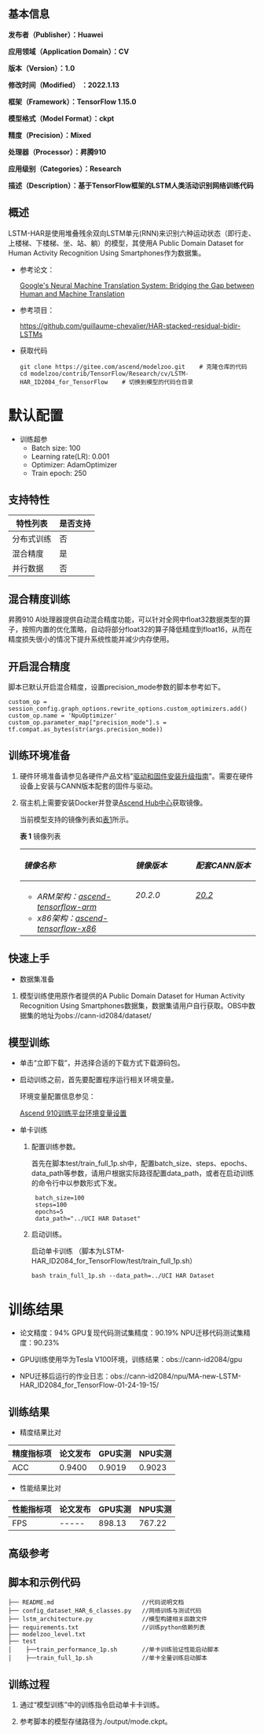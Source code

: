 ## 基本信息

**发布者（Publisher）：Huawei**

**应用领域（Application Domain）：CV** 

**版本（Version）：1.0**

**修改时间（Modified） ：2022.1.13**

**框架（Framework）：TensorFlow 1.15.0**

**模型格式（Model Format）：ckpt**

**精度（Precision）：Mixed**

**处理器（Processor）：昇腾910**

**应用级别（Categories）：Research**

**描述（Description）：基于TensorFlow框架的LSTM人类活动识别网络训练代码**

## 概述

LSTM-HAR是使用堆叠残余双向LSTM单元(RNN)来识别六种运动状态（即行走、上楼梯、下楼梯、坐、站、躺）的模型，其使用A Public Domain Dataset for Human Activity Recognition Using Smartphones作为数据集。

* 参考论文：

   [Google's Neural Machine Translation System: Bridging the Gap between Human and Machine Translation](https://arxiv.org/pdf/1609.08144.pdf)

* 参考项目：

  https://github.com/guillaume-chevalier/HAR-stacked-residual-bidir-LSTMs

* 获取代码

  ```
  git clone https://gitee.com/ascend/modelzoo.git    # 克隆仓库的代码
  cd modelzoo/contrib/TensorFlow/Research/cv/LSTM-HAR_ID2084_for_TensorFlow    # 切换到模型的代码仓目录
  ```

# 默认配置

* 训练超参
  * Batch size: 100
  * Learning rate(LR): 0.001
  * Optimizer: AdamOptimizer
  * Train epoch: 250

##  支持特性

| 特性列表   | 是否支持 |
| ---------- | -------- |
| 分布式训练 | 否       |
| 混合精度   | 是       |
| 并行数据   | 否       |

##  混合精度训练

昇腾910 AI处理器提供自动混合精度功能，可以针对全网中float32数据类型的算子，按照内置的优化策略，自动将部分float32的算子降低精度到float16，从而在精度损失很小的情况下提升系统性能并减少内存使用。

## 开启混合精度

脚本已默认开启混合精度，设置precision_mode参数的脚本参考如下。

  ```
  custom_op = session_config.graph_options.rewrite_options.custom_optimizers.add()
  custom_op.name = 'NpuOptimizer'
  custom_op.parameter_map["precision_mode"].s = tf.compat.as_bytes(str(args.precision_mode))
  ```

<h2 id="训练环境准备.md">训练环境准备</h2>

1.  硬件环境准备请参见各硬件产品文档"[驱动和固件安装升级指南]( https://support.huawei.com/enterprise/zh/category/ai-computing-platform-pid-1557196528909)"。需要在硬件设备上安装与CANN版本配套的固件与驱动。
2.  宿主机上需要安装Docker并登录[Ascend Hub中心](https://ascendhub.huawei.com/#/detail?name=ascend-tensorflow-arm)获取镜像。

    当前模型支持的镜像列表如[表1](#zh-cn_topic_0000001074498056_table1519011227314)所示。

    **表 1** 镜像列表

    <a name="zh-cn_topic_0000001074498056_table1519011227314"></a>
    <table><thead align="left"><tr id="zh-cn_topic_0000001074498056_row0190152218319"><th class="cellrowborder" valign="top" width="47.32%" id="mcps1.2.4.1.1"><p id="zh-cn_topic_0000001074498056_p1419132211315"><a name="zh-cn_topic_0000001074498056_p1419132211315"></a><a name="zh-cn_topic_0000001074498056_p1419132211315"></a><em id="i1522884921219"><a name="i1522884921219"></a><a name="i1522884921219"></a>镜像名称</em></p>
    </th>
    <th class="cellrowborder" valign="top" width="25.52%" id="mcps1.2.4.1.2"><p id="zh-cn_topic_0000001074498056_p75071327115313"><a name="zh-cn_topic_0000001074498056_p75071327115313"></a><a name="zh-cn_topic_0000001074498056_p75071327115313"></a><em id="i1522994919122"><a name="i1522994919122"></a><a name="i1522994919122"></a>镜像版本</em></p>
    </th>
    <th class="cellrowborder" valign="top" width="27.16%" id="mcps1.2.4.1.3"><p id="zh-cn_topic_0000001074498056_p1024411406234"><a name="zh-cn_topic_0000001074498056_p1024411406234"></a><a name="zh-cn_topic_0000001074498056_p1024411406234"></a><em id="i723012493123"><a name="i723012493123"></a><a name="i723012493123"></a>配套CANN版本</em></p>
    </th>
    </tr>
    </thead>
    <tbody><tr id="zh-cn_topic_0000001074498056_row71915221134"><td class="cellrowborder" valign="top" width="47.32%" headers="mcps1.2.4.1.1 "><a name="zh-cn_topic_0000001074498056_ul81691515131910"></a><a name="zh-cn_topic_0000001074498056_ul81691515131910"></a><ul id="zh-cn_topic_0000001074498056_ul81691515131910"><li><em id="i82326495129"><a name="i82326495129"></a><a name="i82326495129"></a>ARM架构：<a href="https://ascend.huawei.com/ascendhub/#/detail?name=ascend-tensorflow-arm" target="_blank" rel="noopener noreferrer">ascend-tensorflow-arm</a></em></li><li><em id="i18233184918125"><a name="i18233184918125"></a><a name="i18233184918125"></a>x86架构：<a href="https://ascend.huawei.com/ascendhub/#/detail?name=ascend-tensorflow-x86" target="_blank" rel="noopener noreferrer">ascend-tensorflow-x86</a></em></li></ul>
    </td>
    <td class="cellrowborder" valign="top" width="25.52%" headers="mcps1.2.4.1.2 "><p id="zh-cn_topic_0000001074498056_p1450714271532"><a name="zh-cn_topic_0000001074498056_p1450714271532"></a><a name="zh-cn_topic_0000001074498056_p1450714271532"></a><em id="i72359495125"><a name="i72359495125"></a><a name="i72359495125"></a>20.2.0</em></p>
    </td>
    <td class="cellrowborder" valign="top" width="27.16%" headers="mcps1.2.4.1.3 "><p id="zh-cn_topic_0000001074498056_p18244640152312"><a name="zh-cn_topic_0000001074498056_p18244640152312"></a><a name="zh-cn_topic_0000001074498056_p18244640152312"></a><em id="i162363492129"><a name="i162363492129"></a><a name="i162363492129"></a><a href="https://support.huawei.com/enterprise/zh/ascend-computing/cann-pid-251168373/software" target="_blank" rel="noopener noreferrer">20.2</a></em></p>
    </td>
    </tr>
    </tbody>
    </table>


<h2 id="快速上手.md">快速上手</h2>

- 数据集准备
1. 模型训练使用原作者提供的A Public Domain Dataset for Human Activity Recognition Using Smartphones数据集，数据集请用户自行获取。OBS中数据集的地址为obs://cann-id2084/dataset/

## 模型训练

- 单击“立即下载”，并选择合适的下载方式下载源码包。

- 启动训练之前，首先要配置程序运行相关环境变量。

  环境变量配置信息参见：

     [Ascend 910训练平台环境变量设置](https://gitee.com/ascend/ModelZoo-TensorFlow/wikis/01.%E8%AE%AD%E7%BB%83%E8%84%9A%E6%9C%AC%E8%BF%81%E7%A7%BB%E6%A1%88%E4%BE%8B/Ascend%20910%E8%AE%AD%E7%BB%83%E5%B9%B3%E5%8F%B0%E7%8E%AF%E5%A2%83%E5%8F%98%E9%87%8F%E8%AE%BE%E7%BD%AE)

- 单卡训练 

  1. 配置训练参数。

     首先在脚本test/train_full_1p.sh中，配置batch_size、steps、epochs、data_path等参数，请用户根据实际路径配置data_path，或者在启动训练的命令行中以参数形式下发。

     ```
      batch_size=100
      steps=100
      epochs=5
      data_path="../UCI HAR Dataset"
     ```

  2. 启动训练。

     启动单卡训练 （脚本为LSTM-HAR_ID2084_for_TensorFlow/test/train_full_1p.sh） 

     ```
     bash train_full_1p.sh --data_path=../UCI HAR Dataset
     ```
# 训练结果

- 论文精度：94%  GPU复现代码测试集精度：90.19%  NPU迁移代码测试集精度：90.23%

- GPU训练使用华为Tesla V100环境，训练结果：obs://cann-id2084/gpu

- NPU迁移后运行的作业日志：obs://cann-id2084/npu/MA-new-LSTM-HAR_ID2084_for_TensorFlow-01-24-19-15/

<h2 id="训练结果.md">训练结果</h2>

- 精度结果比对

|精度指标项|论文发布|GPU实测|NPU实测|
|---|---|---|---|
|ACC|0.9400|0.9019|0.9023|

- 性能结果比对  

|性能指标项|论文发布|GPU实测|NPU实测|
|---|---|---|---|
|FPS|-----|898.13|767.22|

<h2 id="高级参考.md">高级参考</h2>

## 脚本和示例代码

```
├── README.md                         //代码说明文档
├── config_dataset_HAR_6_classes.py   //网络训练与测试代码
├── lstm_architecture.py              //模型构建相关函数文件
├── requirements.txt                  //训练python依赖列表
├── modelzoo_level.txt
├── test
│    ├──train_performance_1p.sh       //单卡训练验证性能启动脚本
│    ├──train_full_1p.sh              //单卡全量训练启动脚本                
```

## 训练过程

1.  通过“模型训练”中的训练指令启动单卡卡训练。

2.  参考脚本的模型存储路径为./output/mode.ckpt。
